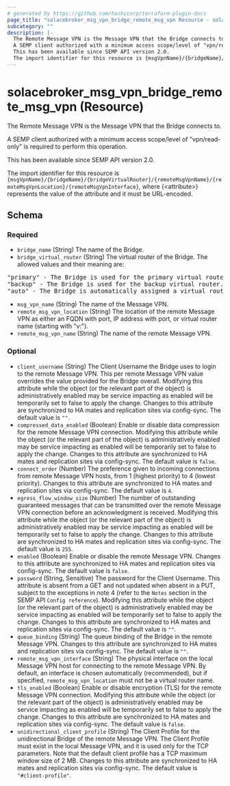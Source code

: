 ```yaml
---
# generated by https://github.com/hashicorp/terraform-plugin-docs
page_title: "solacebroker_msg_vpn_bridge_remote_msg_vpn Resource - solacebroker"
subcategory: ""
description: |-
  The Remote Message VPN is the Message VPN that the Bridge connects to.
  A SEMP client authorized with a minimum access scope/level of "vpn/read-only" is required to perform this operation.
  This has been available since SEMP API version 2.0.
  The import identifier for this resource is {msgVpnName}/{bridgeName}/{bridgeVirtualRouter}/{remoteMsgVpnName}/{remoteMsgVpnLocation}/{remoteMsgVpnInterface}, where {&lt;attribute&gt;} represents the value of the attribute and it must be URL-encoded.
---
```


# solacebroker_msg_vpn_bridge_remote_msg_vpn (Resource)

The Remote Message VPN is the Message VPN that the Bridge connects to.



A SEMP client authorized with a minimum access scope/level of "vpn/read-only" is required to perform this operation.

This has been available since SEMP API version 2.0.

The import identifier for this resource is `{msgVpnName}/{bridgeName}/{bridgeVirtualRouter}/{remoteMsgVpnName}/{remoteMsgVpnLocation}/{remoteMsgVpnInterface}`, where {&lt;attribute&gt;} represents the value of the attribute and it must be URL-encoded.



<!-- schema generated by tfplugindocs -->
## Schema

### Required

- `bridge_name` (String) The name of the Bridge.
- `bridge_virtual_router` (String) The virtual router of the Bridge. The allowed values and their meaning are:

<pre>
"primary" - The Bridge is used for the primary virtual router.
"backup" - The Bridge is used for the backup virtual router.
"auto" - The Bridge is automatically assigned a virtual router at creation, depending on the broker's active-standby role.
</pre>
- `msg_vpn_name` (String) The name of the Message VPN.
- `remote_msg_vpn_location` (String) The location of the remote Message VPN as either an FQDN with port, IP address with port, or virtual router name (starting with "v:").
- `remote_msg_vpn_name` (String) The name of the remote Message VPN.

### Optional

- `client_username` (String) The Client Username the Bridge uses to login to the remote Message VPN. This per remote Message VPN value overrides the value provided for the Bridge overall. Modifying this attribute while the object (or the relevant part of the object) is administratively enabled may be service impacting as enabled will be temporarily set to false to apply the change. Changes to this attribute are synchronized to HA mates and replication sites via config-sync. The default value is `""`.
- `compressed_data_enabled` (Boolean) Enable or disable data compression for the remote Message VPN connection. Modifying this attribute while the object (or the relevant part of the object) is administratively enabled may be service impacting as enabled will be temporarily set to false to apply the change. Changes to this attribute are synchronized to HA mates and replication sites via config-sync. The default value is `false`.
- `connect_order` (Number) The preference given to incoming connections from remote Message VPN hosts, from 1 (highest priority) to 4 (lowest priority). Changes to this attribute are synchronized to HA mates and replication sites via config-sync. The default value is `4`.
- `egress_flow_window_size` (Number) The number of outstanding guaranteed messages that can be transmitted over the remote Message VPN connection before an acknowledgment is received. Modifying this attribute while the object (or the relevant part of the object) is administratively enabled may be service impacting as enabled will be temporarily set to false to apply the change. Changes to this attribute are synchronized to HA mates and replication sites via config-sync. The default value is `255`.
- `enabled` (Boolean) Enable or disable the remote Message VPN. Changes to this attribute are synchronized to HA mates and replication sites via config-sync. The default value is `false`.
- `password` (String, Sensitive) The password for the Client Username. This attribute is absent from a GET and not updated when absent in a PUT, subject to the exceptions in note 4 (refer to the `Notes` section in the SEMP API `Config reference`). Modifying this attribute while the object (or the relevant part of the object) is administratively enabled may be service impacting as enabled will be temporarily set to false to apply the change. Changes to this attribute are synchronized to HA mates and replication sites via config-sync. The default value is `""`.
- `queue_binding` (String) The queue binding of the Bridge in the remote Message VPN. Changes to this attribute are synchronized to HA mates and replication sites via config-sync. The default value is `""`.
- `remote_msg_vpn_interface` (String) The physical interface on the local Message VPN host for connecting to the remote Message VPN. By default, an interface is chosen automatically (recommended), but if specified, `remote_msg_vpn_location` must not be a virtual router name.
- `tls_enabled` (Boolean) Enable or disable encryption (TLS) for the remote Message VPN connection. Modifying this attribute while the object (or the relevant part of the object) is administratively enabled may be service impacting as enabled will be temporarily set to false to apply the change. Changes to this attribute are synchronized to HA mates and replication sites via config-sync. The default value is `false`.
- `unidirectional_client_profile` (String) The Client Profile for the unidirectional Bridge of the remote Message VPN. The Client Profile must exist in the local Message VPN, and it is used only for the TCP parameters. Note that the default client profile has a TCP maximum window size of 2 MB. Changes to this attribute are synchronized to HA mates and replication sites via config-sync. The default value is `"#client-profile"`.
